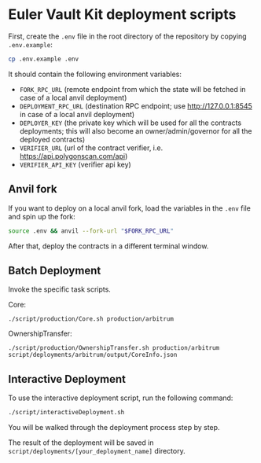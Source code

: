# Euler Vault Kit deployment scripts

First, create the `.env` file in the root directory of the repository by copying `.env.example`:

```sh
cp .env.example .env
```

It should contain the following environment variables:
- `FORK_RPC_URL` (remote endpoint from which the state will be fetched in case of a local anvil deployment)
- `DEPLOYMENT_RPC_URL` (destination RPC endpoint; use http://127.0.0.1:8545 in case of a local anvil deployment)
- `DEPLOYER_KEY` (the private key which will be used for all the contracts deployments; this will also become an owner/admin/governor for all the  deployed contracts)
- `VERIFIER_URL` (url of the contract verifier, i.e. https://api.polygonscan.com/api)
- `VERIFIER_API_KEY` (verifier api key)

## Anvil fork

If you want to deploy on a local anvil fork, load the variables in the `.env` file and spin up the fork:

```sh
source .env && anvil --fork-url "$FORK_RPC_URL"
```

After that, deploy the contracts in a different terminal window.

## Batch Deployment

Invoke the specific task scripts.

Core:

    ./script/production/Core.sh production/arbitrum

OwnershipTransfer:

    ./script/production/OwnershipTransfer.sh production/arbitrum script/deployments/arbitrum/output/CoreInfo.json


## Interactive Deployment

To use the interactive deployment script, run the following command:

```sh
./script/interactiveDeployment.sh
```

You will be walked through the deployment process step by step.

The result of the deployment will be saved in `script/deployments/[your_deployment_name]` directory.
